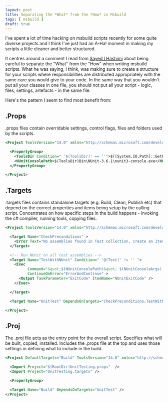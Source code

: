 ```yaml
---
layout: post
title: Separating the *What* from the *How* in Msbuild
tags: [ msbuild ]
draft: true
---
```


I've spent a lot of time hacking on msbuild scripts recently for some quite diverse projects and I think 
I've just had an A-Ha! moment in making my scripts a little cleaner and better structured.

It centres around a comment I read from [Sayed I Hashimi](http://www.sedodream.com/) about being careful to 
separate the "What" from the "How" when writing msbuild scripts. What he was saying, I think, was 
making sure to create a structure for your scripts where responsibilities are distributed 
appropriately with the same care you would give to your code. In the same way that you wouldn't 
put all your classes in one file, you should not put all your script - logic, files, settings, 
artefacts - in the same file.

Here's the pattern I seem to find most benefit from:

## .Props 

.props files contain overridable settings, control flags, files and folders used by the scripts.

```xml
<Project ToolsVersion="14.0" xmlns="http://schemas.microsoft.com/developer/msbuild/2003">

  <PropertyGroup>
    <ToolsDir Condition=" '$(ToolsDir)' == ''">$([System.IO.Path]::GetFullPath('$(MSBuildThisFileDirectory)..\Tools\'))</ToolsDir>
    <NUnitConsolePath>$(ToolsDir)Bin\NUnit-3.6.1\nunit3-console.exe</NUnitConsolePath>
  </PropertyGroup>  

</Project>
```

## .Targets

.targets files contains standalone targets (e.g. Build, Clean, Publish etc) that depend on the correct properties
and items being setup by the calling script. Concentrates on how specific steps in the build happens - invoking the c# 
compiler, running tools, copying files.

```xml
<Project ToolsVersion="14.0" xmlns="http://schemas.microsoft.com/developer/msbuild/2003">

  <Target Name="CheckPreconditions" >
    <Error Text="No assemblies found in Test collection, create an ItemGroup with unit test assemblies: &lt;Test Include=&quot;MyTests.dll&quot; /&gt;" Condition=" '@(Test)' == '' " />
  </Target>

  <!-- Run NUnit on all test assemblies -->
  <Target Name="TestWithNUnit" Condition=" '@(Test)' != '' ">
    <Exec
          Command="&quot;$(NUnitConsolePath)&quot; $(NUnitConsoleArgs) --result=TestResult-%(Filename).xml;format=nunit2 %(Test.Identity)"
          ContinueOnError="ErrorAndContinue" >
      <Output TaskParameter="ExitCode" ItemName="NUnitExitCode" />
    </Exec>

  </Target>

  <Target Name="UnitTest" DependsOnTargets="CheckPreconditions;TestWithNUnit" />

</Project>
```


## .Proj

The .proj file acts as the entry point for the overall script. Specifies what will be built, copied, installed. Includes the 
.props file at the top and uses those settings in defining what to include in the build.

```xml
<Project DefaultTargets="Build" ToolsVersion="14.0" xmlns="http://schemas.microsoft.com/developer/msbuild/2003">

  <Import Project="$(RootDir)UnitTesting.props"  />
  <Import Project="UnitTesting.targets" />

  <PropertyGroup>

  <Target Name="Build" DependsOnTargets="UnitTest" />
</Project>
```
